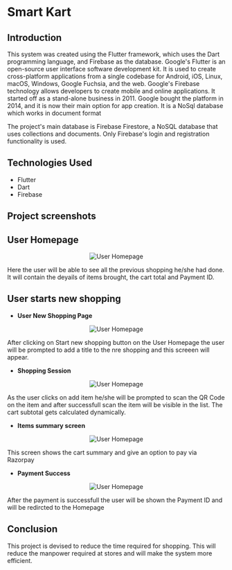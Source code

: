 # Smart Kart

## Introduction

This system was created using the Flutter framework, which uses the Dart programming language, and Firebase as the database. Google's Flutter is an open-source user interface software development kit. It is used to create cross-platform applications from a single codebase for Android, iOS, Linux, macOS, Windows, Google Fuchsia, and the web. Google's Firebase technology allows developers to create mobile and online applications. It started off as a stand-alone business in 2011. Google bought the platform in 2014, and it is now their main option for app creation. It is a NoSql database which works in document format

The project's main database is Firebase Firestore, a NoSQL database that uses collections and documents. Only Firebase's login and registration functionality is used.

## Technologies Used

- Flutter
- Dart
- Firebase

## Project screenshots
## User Homepage
<p align="center">
    <img src="./projectImages/UserHome.jpg?raw=true" alt="User Homepage" title="User Homepage">
</p>
<p>
Here the user will be able to see all the previous shopping he/she had done. It will contain the deyails of items brought, the cart total and Payment ID.
</p>

## User starts new shopping 
- **User New Shopping Page**
<p align="center">
  <img src="./projectImages/UserHomeNewShopping.jpg?raw=true" alt="User Homepage" title="User Homepage">
</p>

<p>
After clicking on Start new shopping button on the User Homepage the user will be prompted to add a title to the nre shopping and this screeen will appear.
</p>

- **Shopping Session**
<p align="center">
  <img src="./projectImages/UserShoppingSession.jpg?raw=true" alt="User Homepage" title="User Homepage">
</p>
<p>
As the user clicks on add item he/she will be prompted to scan the QR Code on the item and after successfull scan the item will be visible in the list. The cart subtotal gets calculated dynamically.
</p>

- **Items summary screen**
<p align="center">
  <img src="./projectImages/UserShoppingSummary.jpg?raw=true" alt="User Homepage" title="User Homepage">
</p>
<p>
This screen shows the cart summary and give an option to pay via Razorpay
</p>

- **Payment Success**
<p align="center">
  <img src="./projectImages/UserPaymentSuccess.jpg?raw=true" alt="User Homepage" title="User Homepage">
</p>
<p>
After the payment is successfull the user will be shown the Payment ID and will be redircted to the Homepage
</p>

## Conclusion
<p>This project is devised to reduce the time required for shopping. This will reduce the manpower required at stores and will make the system more efficient.
</p>




